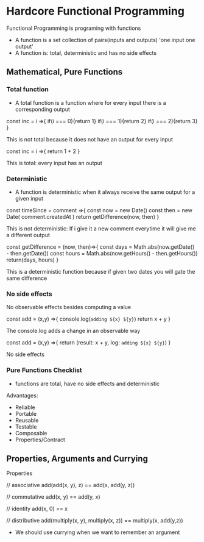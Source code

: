 # Hardcore Functional Programming

Functional Programming is programing with functions
- A function is a set collection of pairs(inputs and outputs) 'one input one output'
- A function is: total, deterministic and has no side effects

## Mathematical, Pure Functions

### Total function
- A total function is a function where for every input there is a corresponding output
 
 const inc = i =>{
     if(i === 0){return 1}
     if(i === 1){return 2}
     if(i === 2){return 3}
}

This is not total because it does not have an output for every input


const inc = i =>{
    return 1 + 2
}

This is total: every input has an output

### Deterministic
- A function is deterministic when it always receive the same output for a given input

const timeSince = comment =>{
    const now = new Date()
    const then = new Date( comment.createdAt )
    return getDifference(now, then)
}

This is not deterministic: If i give it a new comment everytime it will give me a different output

const getDifference = (now, then)=>{
    const days = Math.abs(now.getDate() - then.getDate())
    const hours = Math.abs(now.getHours() - then.getHours())
    return(days, hours)
}

This is a deterministic function because if given two dates you will gate the same difference

### No side effects
No observable effects besides computing a value

const add = (x,y) =>{
    console.log(`adding ${x} ${y}`)
    return x + y
}

The console.log adds a change in an observable way 

const add = (x,y) =>{
    return (result: x + y, log: `adding ${x} ${y}`)
}

No side effects

### Pure Functions Checklist

- functions are total, have no side effects and deterministic

Advantages:
- Reliable
- Portable
- Reusable
- Testable
- Composable
- Properties/Contract

## Properties, Arguments and Currying

Properties

// associative
add(add(x, y), z) == add(x, add(y, z))
 
// commutative
add(x, y) == add(y, x)
 
// identity
add(x, 0) == x
 
// distributive
add(multiply(x, y), multiply(x, z)) == multiply(x, add(y,z))

- We should use currying when we want to remember an argument


